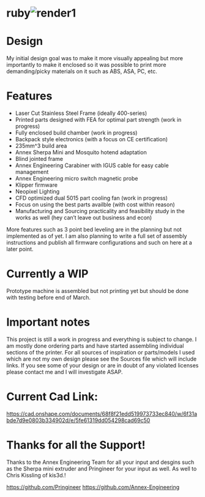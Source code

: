 # ruby![render1](https://user-images.githubusercontent.com/27706996/109655670-d5919a00-7b63-11eb-887c-a13a5abe07cc.jpg)


# Design
My initial design goal was to make it more visually appealing but more importantly to make it enclosed so it was possible to print more demanding/picky materials on it such as ABS, ASA, PC, etc.

# Features
- Laser Cut Stainless Steel Frame (ideally 400-series)
- Printed parts designed with FEA for optimal part strength (work in progress)
- Fully enclosed build chamber (work in progress)
- Backpack style electronics (with a focus on CE certification)
- 235mm^3 build area
- Annex Sherpa Mini and Mosquito hotend adaptation
- Blind jointed frame
- Annex Engineering Carabiner with IGUS cable for easy cable management 
- Annex Engineering micro switch magnetic probe
- Klipper firmware
- Neopixel Lighting 
- CFD optimized dual 5015 part cooling fan (work in progress)
- Focus on using the best parts availble (with cost within reason)
- Manufacturing and Sourcing practicality and feasibility study in the works as well (hey can’t leave out business and econ)

More features such as 3 point bed leveling are in the planning but not implemented as of yet. I am also planning to write a full set of assembly instructions and publish all firmware configurations and such on here at a later point. 

# Currently a WIP
  Prototype machine is assembled but not printing yet but should be done with testing before end of March.
 
 # Important notes
This project is still a work in progress and everything is subject to change. I am mostly done ordering parts and have started assembling individual sections of the printer. For all sources of inspiration or parts/models I used which are not my own design please see the Sources file which will include links. If you see some of your design or are in doubt of any violated licenses please contact me and I will investigate ASAP.

# Current Cad Link:
<https://cad.onshape.com/documents/68f8f21edd519973733ec840/w/6f31abde7d9e0803b334902d/e/5fe61319dd054298cad69c50>

# Thanks for all the Support!
  Thanks to the Annex Engineering Team for all your input and desgins such as the Sherpa mini extruder and Pringineer for your input as well. As well to Chris Kissling of kis3d.!
  
  <https://github.com/Pringineer>
  <https://github.com/Annex-Engineering>
